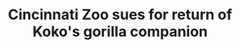 ---
order: 16
title:  Cincinnati Zoo sues for return of Koko's gorilla companion
authors: ["Angie Wang"]
categories: story
link: https://www.apnews.com/4b0f20be078a44a29ee1f2b815e410a1
redirect: true
photo:
    filename: gorilla.jpg
---